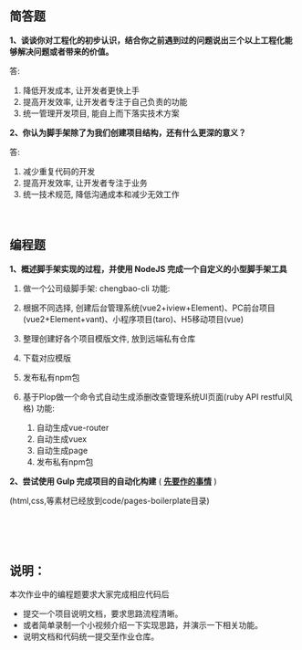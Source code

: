 ## 简答题

**1、谈谈你对工程化的初步认识，结合你之前遇到过的问题说出三个以上工程化能够解决问题或者带来的价值。**

答:
  1. 降低开发成本, 让开发者更快上手
  2. 提高开发效率, 让开发者专注于自己负责的功能
  3. 统一管理开发项目, 能自上而下落实技术方案
　

**2、你认为脚手架除了为我们创建项目结构，还有什么更深的意义？**

答:
  1. 减少重复代码的开发
  2. 提高开发效率, 让开发者专注于业务
  3. 统一技术规范, 降低沟通成本和减少无效工作
　

　

## 编程题

**1、概述脚手架实现的过程，并使用 NodeJS 完成一个自定义的小型脚手架工具**

1. 做一个公司级脚手架: chengbao-cli
  功能:
  1. 根据不同选择, 创建后台管理系统(vue2+iview+Element)、PC前台项目(vue2+Element+vant)、小程序项目(taro)、H5移动项目(vue)
  2. 整理创建好各个项目模版文件, 放到远端私有仓库
  3. 下载对应模版
  4. 发布私有npm包


2. 基于Plop做一个命令式自动生成添删改查管理系统UI页面(ruby API restful风格)
   功能:
   1. 自动生成vue-router
   2. 自动生成vuex
   3. 自动生成page
   4. 发布私有npm包


**2、尝试使用 Gulp 完成项目的自动化构建**  ( **[先要作的事情](https://gitee.com/lagoufed/fed-e-questions/blob/master/part2/%E4%B8%8B%E8%BD%BD%E5%8C%85%E6%98%AF%E5%87%BA%E9%94%99%E7%9A%84%E8%A7%A3%E5%86%B3%E6%96%B9%E5%BC%8F.md)** )

(html,css,等素材已经放到code/pages-boilerplate目录)

　

　

## 说明：

本次作业中的编程题要求大家完成相应代码后

- 提交一个项目说明文档，要求思路流程清晰。
- 或者简单录制一个小视频介绍一下实现思路，并演示一下相关功能。
- 说明文档和代码统一提交至作业仓库。